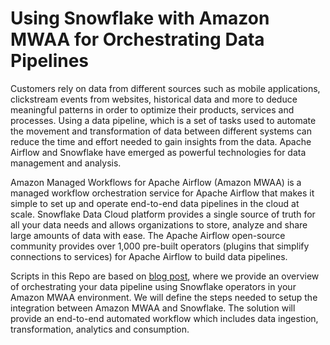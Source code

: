 # Using Snowflake with Amazon MWAA for Orchestrating Data Pipelines

Customers rely on data from different sources such as mobile applications, clickstream events from websites, historical data and more to deduce meaningful patterns in order to optimize their products, services and processes. Using a data pipeline, which is a set of tasks used to automate the movement and transformation of data between different systems can reduce the time and effort needed to gain insights from the data. Apache Airflow and Snowflake have emerged as powerful technologies for data management and analysis.

Amazon Managed Workflows for Apache Airflow (Amazon MWAA) is a managed workflow orchestration service for Apache Airflow that makes it simple to set up and operate end-to-end data pipelines in the cloud at scale. Snowflake Data Cloud platform provides a single source of truth for all your data needs and allows organizations to store, analyze and share large amounts of data with ease. The Apache Airflow open-source community provides over 1,000 pre-built operators (plugins that simplify connections to services) for Apache Airflow to build data pipelines. 

Scripts in this Repo are based on [blog post](https://), where we provide an overview of orchestrating your data pipeline using Snowflake operators in your Amazon MWAA environment. We will define the steps needed to setup the integration between Amazon MWAA and Snowflake. The solution will provide an end-to-end automated workflow which includes data ingestion, transformation, analytics and consumption.

